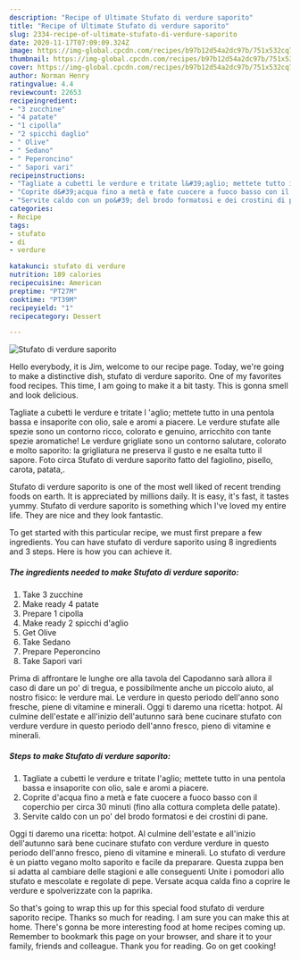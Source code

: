 ```yaml
---
description: "Recipe of Ultimate Stufato di verdure saporito"
title: "Recipe of Ultimate Stufato di verdure saporito"
slug: 2334-recipe-of-ultimate-stufato-di-verdure-saporito
date: 2020-11-17T07:09:09.324Z
image: https://img-global.cpcdn.com/recipes/b97b12d54a2dc97b/751x532cq70/stufato-di-verdure-saporito-recipe-main-photo.jpg
thumbnail: https://img-global.cpcdn.com/recipes/b97b12d54a2dc97b/751x532cq70/stufato-di-verdure-saporito-recipe-main-photo.jpg
cover: https://img-global.cpcdn.com/recipes/b97b12d54a2dc97b/751x532cq70/stufato-di-verdure-saporito-recipe-main-photo.jpg
author: Norman Henry
ratingvalue: 4.4
reviewcount: 22653
recipeingredient:
- "3 zucchine"
- "4 patate"
- "1 cipolla"
- "2 spicchi daglio"
- " Olive"
- " Sedano"
- " Peperoncino"
- " Sapori vari"
recipeinstructions:
- "Tagliate a cubetti le verdure e tritate l&#39;aglio; mettete tutto in una pentola bassa e insaporite con olio, sale e aromi a piacere."
- "Coprite d&#39;acqua fino a metà e fate cuocere a fuoco basso con il coperchio per circa 30 minuti (fino alla cottura completa delle patate)."
- "Servite caldo con un po&#39; del brodo formatosi e dei crostini di pane."
categories:
- Recipe
tags:
- stufato
- di
- verdure

katakunci: stufato di verdure 
nutrition: 189 calories
recipecuisine: American
preptime: "PT27M"
cooktime: "PT39M"
recipeyield: "1"
recipecategory: Dessert

---
```



![Stufato di verdure saporito](https://img-global.cpcdn.com/recipes/b97b12d54a2dc97b/751x532cq70/stufato-di-verdure-saporito-recipe-main-photo.jpg)

Hello everybody, it is Jim, welcome to our recipe page. Today, we're going to make a distinctive dish, stufato di verdure saporito. One of my favorites food recipes. This time, I am going to make it a bit tasty. This is gonna smell and look delicious.

Tagliate a cubetti le verdure e tritate l &#39;aglio; mettete tutto in una pentola bassa e insaporite con olio, sale e aromi a piacere. Le verdure stufate alle spezie sono un contorno ricco, colorato e genuino, arricchito con tante spezie aromatiche! Le verdure grigliate sono un contorno salutare, colorato e molto saporito: la grigliatura ne preserva il gusto e ne esalta tutto il sapore. Foto circa Stufato di verdure saporito fatto del fagiolino, pisello, carota, patata,.

Stufato di verdure saporito is one of the most well liked of recent trending foods on earth. It is appreciated by millions daily. It is easy, it's fast, it tastes yummy. Stufato di verdure saporito is something which I've loved my entire life. They are nice and they look fantastic.


To get started with this particular recipe, we must first prepare a few ingredients. You can have stufato di verdure saporito using 8 ingredients and 3 steps. Here is how you can achieve it.

<!--inarticleads1-->

##### The ingredients needed to make Stufato di verdure saporito:

1. Take 3 zucchine
1. Make ready 4 patate
1. Prepare 1 cipolla
1. Make ready 2 spicchi d&#39;aglio
1. Get  Olive
1. Take  Sedano
1. Prepare  Peperoncino
1. Take  Sapori vari


Prima di affrontare le lunghe ore alla tavola del Capodanno sarà allora il caso di dare un po&#39; di tregua, e possibilmente anche un piccolo aiuto, al nostro fisico: le verdure mai. Le verdure in questo periodo dell&#39;anno sono fresche, piene di vitamine e minerali. Oggi ti daremo una ricetta: hotpot. Al culmine dell&#39;estate e all&#39;inizio dell&#39;autunno sarà bene cucinare stufato con verdure verdure in questo periodo dell&#39;anno fresco, pieno di vitamine e minerali. 

<!--inarticleads2-->

##### Steps to make Stufato di verdure saporito:

1. Tagliate a cubetti le verdure e tritate l&#39;aglio; mettete tutto in una pentola bassa e insaporite con olio, sale e aromi a piacere.
1. Coprite d&#39;acqua fino a metà e fate cuocere a fuoco basso con il coperchio per circa 30 minuti (fino alla cottura completa delle patate).
1. Servite caldo con un po&#39; del brodo formatosi e dei crostini di pane.


Oggi ti daremo una ricetta: hotpot. Al culmine dell&#39;estate e all&#39;inizio dell&#39;autunno sarà bene cucinare stufato con verdure verdure in questo periodo dell&#39;anno fresco, pieno di vitamine e minerali. Lo stufato di verdure è un piatto vegano molto saporito e facile da preparare. Questa zuppa ben si adatta al cambiare delle stagioni e alle conseguenti Unite i pomodori allo stufato e mescolate e regolate di pepe. Versate acqua calda fino a coprire le verdure e spolverizzate con la paprika. 

So that's going to wrap this up for this special food stufato di verdure saporito recipe. Thanks so much for reading. I am sure you can make this at home. There's gonna be more interesting food at home recipes coming up. Remember to bookmark this page on your browser, and share it to your family, friends and colleague. Thank you for reading. Go on get cooking!
